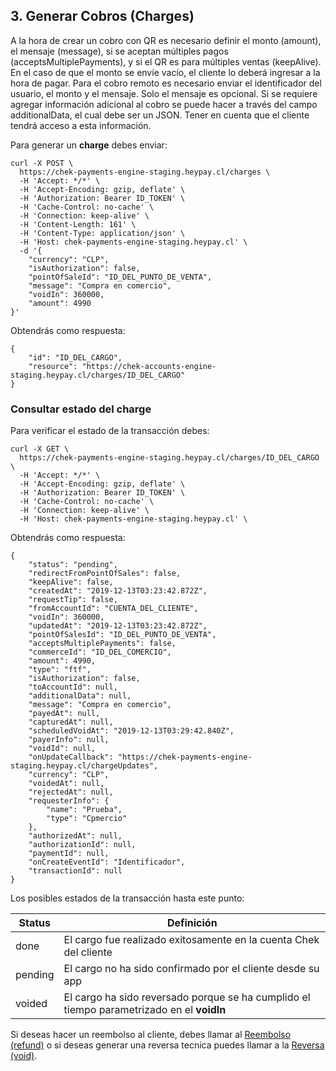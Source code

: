 ## 3. Generar Cobros (Charges)
A la hora de crear un cobro con QR es necesario definir el monto (amount), el mensaje (message), si se aceptan múltiples pagos (acceptsMultiplePayments), y si el QR es para múltiples ventas (keepAlive). En el caso de que el monto se envíe vacío, el cliente lo deberá ingresar a la hora de pagar.
Para el cobro remoto es necesario enviar el identificador del usuario, el monto y el mensaje. Solo el mensaje es opcional.
Si se requiere agregar información adicional al cobro se puede hacer a través del campo additionalData, el cual debe ser un JSON. Tener en cuenta que el cliente tendrá acceso a esta información.

Para generar un **charge** debes enviar:

```
curl -X POST \
  https://chek-payments-engine-staging.heypay.cl/charges \
  -H 'Accept: */*' \
  -H 'Accept-Encoding: gzip, deflate' \
  -H 'Authorization: Bearer ID_TOKEN' \
  -H 'Cache-Control: no-cache' \
  -H 'Connection: keep-alive' \
  -H 'Content-Length: 161' \
  -H 'Content-Type: application/json' \
  -H 'Host: chek-payments-engine-staging.heypay.cl' \
  -d '{
	"currency": "CLP",
	"isAuthorization": false,
	"pointOfSaleId": "ID_DEL_PUNTO_DE_VENTA",
	"message": "Compra en comercio",
	"voidIn": 360000,
	"amount": 4990
}'
```
Obtendrás como respuesta:

```
{
    "id": "ID_DEL_CARGO",
    "resource": "https://chek-accounts-engine-staging.heypay.cl/charges/ID_DEL_CARGO"
}
```

### Consultar estado del **charge**

Para verificar el estado de la transacción debes:

```
curl -X GET \
  https://chek-payments-engine-staging.heypay.cl/charges/ID_DEL_CARGO \
  -H 'Accept: */*' \
  -H 'Accept-Encoding: gzip, deflate' \
  -H 'Authorization: Bearer ID_TOKEN' \
  -H 'Cache-Control: no-cache' \
  -H 'Connection: keep-alive' \
  -H 'Host: chek-payments-engine-staging.heypay.cl' \
```
Obtendrás como respuesta:
```
{
    "status": "pending",
    "redirectFromPointOfSales": false,
    "keepAlive": false,
    "createdAt": "2019-12-13T03:23:42.872Z",
    "requestTip": false,
    "fromAccountId": "CUENTA_DEL_CLIENTE",
    "voidIn": 360000,
    "updatedAt": "2019-12-13T03:23:42.872Z",
    "pointOfSalesId": "ID_DEL_PUNTO_DE_VENTA",
    "acceptsMultiplePayments": false,
    "commerceId": "ID_DEL_COMERCIO",
    "amount": 4990,
    "type": "ftf",
    "isAuthorization": false,
    "toAccountId": null,
    "additionalData": null,
    "message": "Compra en comercio",
    "payedAt": null,
    "capturedAt": null,
    "scheduledVoidAt": "2019-12-13T03:29:42.840Z",
    "payerInfo": null,
    "voidId": null,
    "onUpdateCallback": "https://chek-payments-engine-staging.heypay.cl/chargeUpdates",
    "currency": "CLP",
    "voidedAt": null,
    "rejectedAt": null,
    "requesterInfo": {
        "name": "Prueba",
        "type": "Cpmercio"
    },
    "authorizedAt": null,
    "authorizationId": null,
    "paymentId": null,
    "onCreateEventId": "Identificador",
    "transactionId": null
}
```
Los posibles estados de la transacción hasta este punto:
  
| Status    | Definición                               |
| -------- | ---------------------------------------- |
| done  | El cargo fue realizado exitosamente en la cuenta Chek del cliente |
| pending | El cargo no ha sido confirmado por el cliente desde su app |
| voided | El cargo ha sido reversado porque se ha cumplido el tiempo parametrizado en el **voidIn**  |


Si deseas hacer un reembolso al cliente, debes llamar al [Reembolso (refund)](refund.md) o si deseas generar una reversa tecnica puedes llamar a la [Reversa (void)](void.md).


